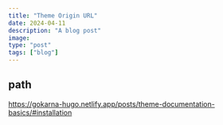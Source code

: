 ```yaml
---
title: "Theme Origin URL"
date: 2024-04-11
description: "A blog post"
image: 
type: "post"
tags: ["blog"]
---
```


## path
https://gokarna-hugo.netlify.app/posts/theme-documentation-basics/#installation
